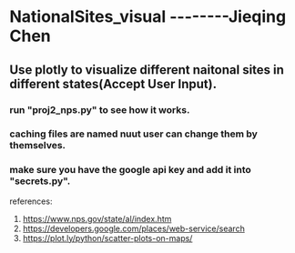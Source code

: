 # NationalSites_visual --------Jieqing Chen

## Use plotly to visualize different naitonal sites in different states(Accept User Input).

### run "proj2_nps.py" to see how it works.
### caching files are named nuut user can change them by themselves.
### make sure you have the google api key and add it into "secrets.py".

references:
1. https://www.nps.gov/state/al/index.htm
2. https://developers.google.com/places/web-service/search
3. https://plot.ly/python/scatter-plots-on-maps/
